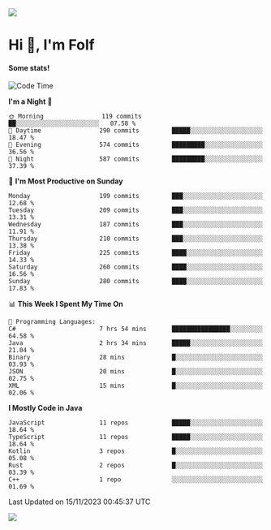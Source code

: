 <img src="https://komarev.com/ghpvc/?username=itsfolf"/>
<h1>Hi 👋, I'm Folf</h1>


#### Some stats!
<!--START_SECTION:waka-->
![Code Time](http://img.shields.io/badge/Code%20Time-2%2C003%20hrs%2013%20mins-blue)

**I'm a Night 🦉** 

```text
🌞 Morning                119 commits         ██░░░░░░░░░░░░░░░░░░░░░░░   07.58 % 
🌆 Daytime                290 commits         █████░░░░░░░░░░░░░░░░░░░░   18.47 % 
🌃 Evening                574 commits         █████████░░░░░░░░░░░░░░░░   36.56 % 
🌙 Night                  587 commits         █████████░░░░░░░░░░░░░░░░   37.39 % 
```
📅 **I'm Most Productive on Sunday** 

```text
Monday                   199 commits         ███░░░░░░░░░░░░░░░░░░░░░░   12.68 % 
Tuesday                  209 commits         ███░░░░░░░░░░░░░░░░░░░░░░   13.31 % 
Wednesday                187 commits         ███░░░░░░░░░░░░░░░░░░░░░░   11.91 % 
Thursday                 210 commits         ███░░░░░░░░░░░░░░░░░░░░░░   13.38 % 
Friday                   225 commits         ████░░░░░░░░░░░░░░░░░░░░░   14.33 % 
Saturday                 260 commits         ████░░░░░░░░░░░░░░░░░░░░░   16.56 % 
Sunday                   280 commits         ████░░░░░░░░░░░░░░░░░░░░░   17.83 % 
```


📊 **This Week I Spent My Time On** 

```text
💬 Programming Languages: 
C#                       7 hrs 54 mins       ████████████████░░░░░░░░░   64.58 % 
Java                     2 hrs 34 mins       █████░░░░░░░░░░░░░░░░░░░░   21.04 % 
Binary                   28 mins             █░░░░░░░░░░░░░░░░░░░░░░░░   03.93 % 
JSON                     20 mins             █░░░░░░░░░░░░░░░░░░░░░░░░   02.75 % 
XML                      15 mins             █░░░░░░░░░░░░░░░░░░░░░░░░   02.06 % 
```

**I Mostly Code in Java** 

```text
JavaScript               11 repos            █████░░░░░░░░░░░░░░░░░░░░   18.64 % 
TypeScript               11 repos            █████░░░░░░░░░░░░░░░░░░░░   18.64 % 
Kotlin                   3 repos             █░░░░░░░░░░░░░░░░░░░░░░░░   05.08 % 
Rust                     2 repos             █░░░░░░░░░░░░░░░░░░░░░░░░   03.39 % 
C++                      1 repo              ░░░░░░░░░░░░░░░░░░░░░░░░░   01.69 % 
```




 Last Updated on 15/11/2023 00:45:37 UTC
<!--END_SECTION:waka-->
<a src="https://discord.com/users/1090088995976925305"><img src="https://lanyard-profile-readme.vercel.app/api/1090088995976925305"/></a></td> 
